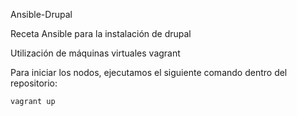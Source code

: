 Ansible-Drupal

Receta Ansible para la instalación de drupal

Utilización de máquinas virtuales vagrant

Para iniciar los nodos, ejecutamos el siguiente comando dentro del repositorio:

``vagrant up``


